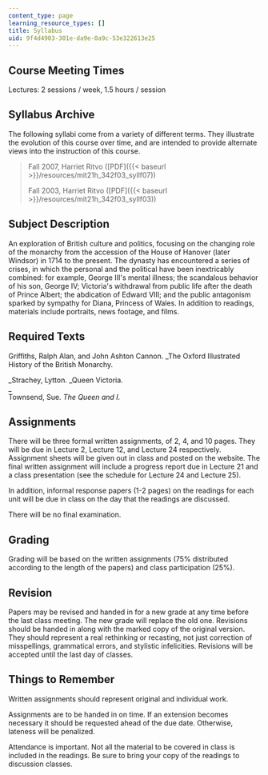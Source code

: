 ```yaml
---
content_type: page
learning_resource_types: []
title: Syllabus
uid: 9f4d4903-301e-da9e-0a9c-53e322613e25
---
```


Course Meeting Times
--------------------

Lectures: 2 sessions / week, 1.5 hours / session

Syllabus Archive
----------------

The following syllabi come from a variety of different terms. They illustrate the evolution of this course over time, and are intended to provide alternate views into the instruction of this course.

> Fall 2007, Harriet Ritvo ([PDF]({{< baseurl >}}/resources/mit21h_342f03_syllf07))
> 
> Fall 2003, Harriet Ritvo ([PDF]({{< baseurl >}}/resources/mit21h_342f03_syllf03))

Subject Description
-------------------

An exploration of British culture and politics, focusing on the changing role of the monarchy from the accession of the House of Hanover (later Windsor) in 1714 to the present. The dynasty has encountered a series of crises, in which the personal and the political have been inextricably combined: for example, George III's mental illness; the scandalous behavior of his son, George IV; Victoria's withdrawal from public life after the death of Prince Albert; the abdication of Edward VIII; and the public antagonism sparked by sympathy for Diana, Princess of Wales. In addition to readings, materials include portraits, news footage, and films.

Required Texts
--------------

Griffiths, Ralph Alan, and John Ashton Cannon. _The Oxford Illustrated History of the British Monarchy.  
  
_Strachey, Lytton. _Queen Victoria.  
_  
Townsend, Sue. _The Queen and I._

Assignments
-----------

There will be three formal written assignments, of 2, 4, and 10 pages. They will be due in Lecture 2, Lecture 12, and Lecture 24 respectively. Assignment sheets will be given out in class and posted on the website. The final written assignment will include a progress report due in Lecture 21 and a class presentation (see the schedule for Lecture 24 and Lecture 25).

In addition, informal response papers (1-2 pages) on the readings for each unit will be due in class on the day that the readings are discussed.

There will be no final examination.

Grading
-------

Grading will be based on the written assignments (75% distributed according to the length of the papers) and class participation (25%).

Revision
--------

Papers may be revised and handed in for a new grade at any time before the last class meeting. The new grade will replace the old one. Revisions should be handed in along with the marked copy of the original version. They should represent a real rethinking or recasting, not just correction of misspellings, grammatical errors, and stylistic infelicities. Revisions will be accepted until the last day of classes.

Things to Remember
------------------

Written assignments should represent original and individual work.

Assignments are to be handed in on time. If an extension becomes necessary it should be requested ahead of the due date. Otherwise, lateness will be penalized.

Attendance is important. Not all the material to be covered in class is included in the readings. Be sure to bring your copy of the readings to discussion classes.